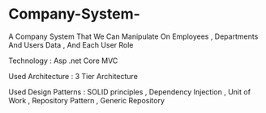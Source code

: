 # Company-System-
A Company System That We Can Manipulate On Employees , Departments And Users Data , And Each User Role

Technology : Asp .net Core MVC

Used Architecture : 3 Tier Architecture

Used Design Patterns : SOLID principles , Dependency Injection , Unit of Work , Repository Pattern , Generic Repository 


